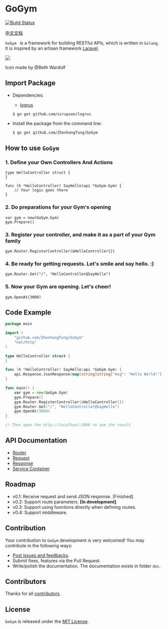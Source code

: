 


# GoGym


[![Build Status](https://travis-ci.org/ZhenhangTung/GoGym.svg?branch=master)](https://travis-ci.org/ZhenhangTung/GoGym)

[中文文档](./README_zh.md)


```GoGym ``` is a framework for building RESTful APIs, which is written in ```Golang```. It is inspired by an artisan framework [Laravel](https://laravel.com/).

![](http://tongzhenhang.me/wp-content/uploads/2017/03/GoGym_Logo_256.png)

Icon made by @Beth Wardolf


## Import Package
* Dependencies:
	* [logrus](https://github.com/sirupsen/logrus)
	```
	$ go get github.com/sirupsen/logrus
	```

* Install the package from the command line:

	```bash
	$ go get github.com/ZhenhangTung/GoGym
	```

## How to use ```GoGym```

### 1. Define your Own Controllers And Actions

```
type HelloController struct {
}

func (h *HelloController) SayHello(api *GoGym.Gym) {
    // Your logic goes there
}
```

### 2. Do preparations for your Gym's opening
```
var gym = new(GoGym.Gym)
gym.Prepare()
```
### 3. Register your controller, and make it as a part of your Gym family
```
gym.Router.RegisterController(&HelloController{})
```

### 4. Be ready for getting requests. Let's smile and say hello. :)
```
gym.Router.Get("/", "HelloController@SayHello")
```

### 5. Now your Gym are opening. Let's cheer!
```
gym.OpenAt(3000)
```



## Code Example


```go
package main

import (
	"github.com/ZhenhangTung/GoGym"
	"net/http"
)

type HelloController struct {
}

func (h *HelloController) SayHello(api *GoGym.Gym) {
	api.Response.JsonResponse(map[string]string{"msg": "Hello World!"}, 200, http.Header{})
}

func main() {
	var gym = new(GoGym.Gym)
	gym.Prepare()
	gym.Router.RegisterController(&HelloController{})
	gym.Router.Get("/", "HelloController@SayHello")
	gym.OpenAt(3000)
}

// Then open the http://localhost:3000 to see the result

```

## API Documentation
* [Router](http://zhenhangtung.github.io/GoGym/doc/router.html)
* [Request](http://zhenhangtung.github.io/GoGym/doc/request.html)
* [Response](http://zhenhangtung.github.io/GoGym/doc/response.html)
* [Service Container](http://zhenhangtung.github.io/GoGym/doc/gym.html)


## Roadmap
* v0.1: Receive request and send JSON response. [Finished]
* v0.2: Support route parameters. **[In development]**
* v0.3: Support using functions directly when defining routes.
* v0.4: Support middleware.

## Contribution

Your contribution to ```GoGym``` development is very welcomed!
You may contribute in the following ways:

* [Post issues and feedbacks](https://github.com/ZhenhangTung/GoGym/issues).
* Submit fixes, features via the Pull Request.
* Write/polish the documentation. The documentation exists in folder ```doc```.


## Contributors
Thanks for all [contributors](https://github.com/ZhenhangTung/GoGym/graphs/contributors).



## License

`GoGym` is released under the [MIT License](http://opensource.org/licenses/MIT).
